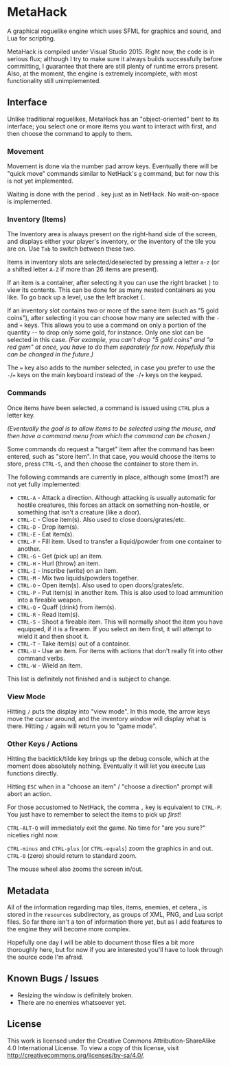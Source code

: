 MetaHack
========

A graphical roguelike engine which uses SFML for graphics and sound, and Lua for scripting.

MetaHack is compiled under Visual Studio 2015. Right now, the code is in serious flux; although I try to make sure it always builds successfully before committing, I guarantee that there are still plenty of runtime errors present. Also, at the moment, the engine is extremely incomplete, with most functionality still unimplemented.


Interface
---------

Unlike traditional roguelikes, MetaHack has an "object-oriented" bent to its interface; you select one or more items you want to interact with first, and then choose the command to apply to them.


### Movement

Movement is done via the number pad arrow keys. Eventually there will be "quick move" commands similar to NetHack's `g` command, but for now this is not yet implemented.

Waiting is done with the period `.` key just as in NetHack. No wait-on-space is implemented.


### Inventory (Items)

The Inventory area is always present on the right-hand side of the screen, and displays either your player's inventory, or the inventory of the tile you are on. Use `Tab` to switch between these two.

Items in inventory slots are selected/deselected by pressing a letter `a-z` (or a shifted letter `A-Z` if more than 26 items are present).

If an item is a container, after selecting it you can use the right bracket `]` to view its contents. This can be done for as many nested containers as you like. To go back up a level, use the left bracket `[`.

If an inventory slot contains two or more of the same item (such as "5 gold coins"), after selecting it you can choose how many are selected with the `-` and `+` keys. This allows you to use a command on only a portion of the quantity -- to drop only some gold, for instance. Only one slot can be selected in this case. *(For example, you can't drop "5 gold coins" and "a red gem" at once, you have to do them separately for now. Hopefully this can be changed in the future.)*

The `=` key also adds to the number selected, in case you prefer to use the `-`/`=` keys on the main keyboard instead of the `-`/`+` keys on the keypad.


### Commands

Once items have been selected, a command is issued using `CTRL` plus a letter key.

*(Eventually the goal is to allow items to be selected using the mouse, and then have a command menu from which the command can be chosen.)*

Some commands do request a "target" item after the command has been entered, such as "store item". In that case, you would choose the items to store, press `CTRL-S`, and then choose the container to store them in.

The following commands are currently in place, although some (most?) are not yet fully implemented:

* `CTRL-A` - Attack a direction. Although attacking is usually automatic for hostile creatures, this forces an attack on something non-hostile, or something that isn't a creature (like a door).
* `CTRL-C` - Close item(s). Also used to close doors/grates/etc.
* `CTRL-D` - Drop item(s).
* `CTRL-E` - Eat item(s).
* `CTRL-F` - Fill item. Used to transfer a liquid/powder from one container to another.
* `CTRL-G` - Get (pick up) an item.
* `CTRL-H` - Hurl (throw) an item.
* `CTRL-I` - Inscribe (write) on an item.
* `CTRL-M` - Mix two liquids/powders together.
* `CTRL-O` - Open item(s). Also used to open doors/grates/etc.
* `CTRL-P` - Put item(s) in another item. This is also used to load ammunition into a fireable weapon.
* `CTRL-Q` - Quaff (drink) from item(s).
* `CTRL-R` - Read item(s).
* `CTRL-S` - Shoot a fireable item. This will normally shoot the item you have equipped, if it is a firearm. If you select an item first, it will attempt to wield it and then shoot it.
* `CTRL-T` - Take item(s) out of a container.
* `CTRL-U` - Use an item. For items with actions that don't really fit into other command verbs.
* `CTRL-W` - Wield an item.

This list is definitely not finished and is subject to change.

### View Mode

Hitting `/` puts the display into "view mode". In this mode, the arrow keys move the cursor around, and the inventory window will display what is there. Hitting `/` again will return you to "game mode".


### Other Keys / Actions

Hitting the backtick/tilde key brings up the debug console, which at the moment does absolutely nothing. Eventually it will let you execute Lua functions directly.

Hitting `ESC` when in a "choose an item" / "choose a direction" prompt will abort an action.

For those accustomed to NetHack, the comma `,` key is equivalent to `CTRL-P`. You just have to remember to select the items to pick up *first*!

`CTRL-ALT-Q` will immediately exit the game. No time for "are you sure?" niceties right now.

`CTRL-minus` and `CTRL-plus` (or `CTRL-equals`) zoom the graphics in and out. `CTRL-0` (zero) should return to standard zoom.

The mouse wheel also zooms the screen in/out.


Metadata
--------
All of the information regarding map tiles, items, enemies, et cetera., is stored in the `resources` subdirectory, as groups of XML, PNG, and Lua script files. So far there isn't a ton of information there yet, but as I add features to the engine they will become more complex.

Hopefully one day I will be able to document those files a bit more thoroughly here, but for now if you are interested you'll have to look through the source code I'm afraid.


Known Bugs / Issues
-------------------

* Resizing the window is definitely broken.
* There are no enemies whatsoever yet.


License
-------

This work is licensed under the Creative Commons Attribution-ShareAlike 4.0 International License. To view a copy of this license, visit http://creativecommons.org/licenses/by-sa/4.0/.
